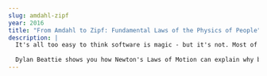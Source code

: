 ```yaml
---
slug: amdahl-zipf
year: 2016
title: "From Amdahl to Zipf: Fundamental Laws of the Physics of People"
description: |
  It's all too easy to think software is magic - but it's not. Most of the time, it's not even sufficiently advanced. Like everything else in our world, the people you work with and the products they build are subject to the fundamental laws of nature. Based on an original idea by Pieter Hintjens, this talk explores the laws of our universe - from the fundamental laws of physics to the eponymous laws found in the IT industry.
  
  Dylan Beattie shows you how Newton's Laws of Motion can explain why big organizations struggle with agile development; how the Equivalency Principle explains why so many startups fail, and why Heisenberg's Uncertainty Principle makes it so hard to estimate and report on your software projects. Finally, we'll look at three of the oldest laws of software engineering - Moore's Law, Amdahl's Law and Conway's Law - and how they can prove that if you don't stop having meetings, the internet will stop working.
--- 
```

